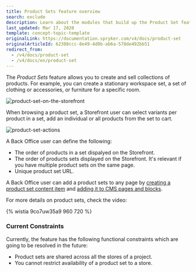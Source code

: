 ```yaml
---
title: Product Sets feature overview
search: exclude
description: Learn about the modules that build up the Product Set feature
last_updated: Mar 17, 2020
template: concept-topic-template
originalLink: https://documentation.spryker.com/v4/docs/product-set
originalArticleId: 62308ccc-8e49-4d0b-ab6a-578de492bb51
redirect_from:
  - /v4/docs/product-set
  - /v4/docs/en/product-set
---
```


The *Product Sets* feature allows you to create and sell collections of products. For example, you can create a stationary workspace set, a set of clothing or accessories, or furniture for a specific room.

![product-set-on-the-storefront](https://spryker.s3.eu-central-1.amazonaws.com/docs/Features/Product+Management/Product+Sets/product-set-on-the-storefront.png)

When browsing a product set, a Storefront user can select variants per product in a set, add an individual or all products from the set to cart.

![product-set-actions](https://spryker.s3.eu-central-1.amazonaws.com/docs/Features/Product+Management/Product+Sets/product-set-actions.png)


A Back Office user can define the following:
* The order of products in a set dispalyed on the Storefront.
* The order of products sets displayed on the Storefront. It's relevant if you have multiple product sets on the same page.
* Unique product set URL.


A Back Office user can add a product sets to any page by [creating a product set content item](/docs/scos/user/back-office-user-guides/{{page.version}}/content/content-items/creating-content-items.html) and [adding it to CMS pages and blocks](/docs/scos/user/back-office-user-guides/{{page.version}}/content/content-items/adding-content-items-to-cms-pages-and-blocks.html).


For more details on product sets, check the video:

{% wistia 9co7uw35a9 960 720 %}

### Current Constraints
Currently, the feature has the following functional constraints which are going to be resolved in the future:

* Product sets are shared across all the stores of a project.
* You cannot restrict availability of a product set to a store.
